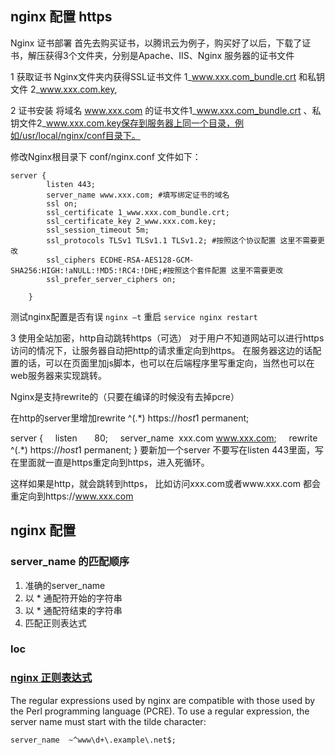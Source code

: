 ## nginx 配置 https
Nginx 证书部署
首先去购买证书，以腾讯云为例子，购买好了以后，下载了证书，解压获得3个文件夹，分别是Apache、IIS、Nginx 服务器的证书文件

1 获取证书
Nginx文件夹内获得SSL证书文件 1_www.xxx.com_bundle.crt 和私钥文件 2_www.xxx.com.key,

2 证书安装
将域名 www.xxx.com 的证书文件1_www.xxx.com_bundle.crt 、私钥文件2_www.xxx.com.key保存到服务器上同一个目录，例如/usr/local/nginx/conf目录下。

修改Nginx根目录下 conf/nginx.conf 文件如下：

```
server {
        listen 443;
        server_name www.xxx.com; #填写绑定证书的域名
        ssl on;
        ssl_certificate 1_www.xxx.com_bundle.crt;
        ssl_certificate_key 2_www.xxx.com.key;
        ssl_session_timeout 5m;
        ssl_protocols TLSv1 TLSv1.1 TLSv1.2; #按照这个协议配置 这里不需要更改
        ssl_ciphers ECDHE-RSA-AES128-GCM-SHA256:HIGH:!aNULL:!MD5:!RC4:!DHE;#按照这个套件配置 这里不需要更改
        ssl_prefer_server_ciphers on;
      
    }

```

测试nginx配置是否有误
`nginx –t`
重启
`service nginx restart`

3 使用全站加密，http自动跳转https（可选）
对于用户不知道网站可以进行https访问的情况下，让服务器自动把http的请求重定向到https。
在服务器这边的话配置的话，可以在页面里加js脚本，也可以在后端程序里写重定向，当然也可以在web服务器来实现跳转。

Nginx是支持rewrite的（只要在编译的时候没有去掉pcre）

在http的server里增加rewrite ^(.*) https://$host$1 permanent;

server {
    listen       80;
    server_name  xxx.com www.xxx.com;
    rewrite ^(.*) https://$host$1 permanent;
}
要新加一个server 不要写在listen 443里面，写在里面就一直是https重定向到https，进入死循环。

这样如果是http，就会跳转到https， 比如访问xxx.com或者www.xxx.com 都会重定向到https://www.xxx.com

## nginx 配置
### server_name 的匹配顺序
1. 准确的server_name
2. 以 * 通配符开始的字符串
3. 以 * 通配符结束的字符串
4. 匹配正则表达式

### loc


### [nginx 正则表达式](http://nginx.org/en/docs/http/server_names.html#regex_names)
The regular expressions used by nginx are compatible with those used by the Perl programming language (PCRE). To use a regular expression, the server name must start with the tilde character:
```
server_name  ~^www\d+\.example\.net$;
```